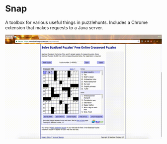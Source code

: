 # Snap

A toolbox for various useful things in puzzlehunts. Includes a Chrome extension that makes requests to a Java server.

![Demo picture](/snap-demo.gif?raw=true "Demo")

